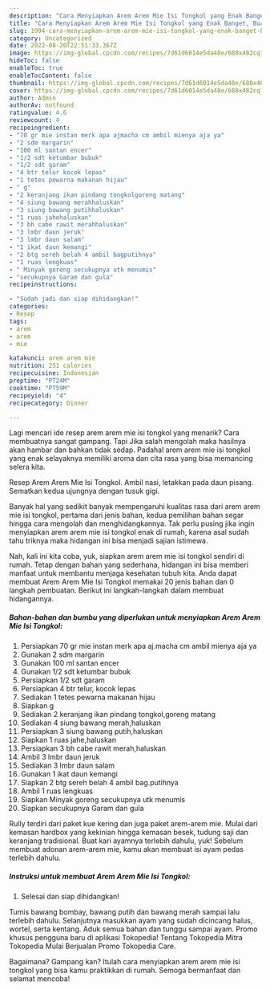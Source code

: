 ```yaml
---
description: "Cara Menyiapkan Arem Arem Mie Isi Tongkol yang Enak Banget, Buat Buka Puasa Enak Banget"
title: "Cara Menyiapkan Arem Arem Mie Isi Tongkol yang Enak Banget, Buat Buka Puasa Enak Banget"
slug: 1994-cara-menyiapkan-arem-arem-mie-isi-tongkol-yang-enak-banget-buat-buka-puasa-enak-banget
category: Uncategorized
date: 2022-08-20T22:51:33.367Z
image: https://img-global.cpcdn.com/recipes/7d61d6014e5da48e/680x482cq70/arem-arem-mie-isi-tongkol-foto-resep-utama.jpg
hideToc: false
enableToc: true
enableTocContent: false
thumbnail: https://img-global.cpcdn.com/recipes/7d61d6014e5da48e/680x482cq70/arem-arem-mie-isi-tongkol-foto-resep-utama.jpg
cover: https://img-global.cpcdn.com/recipes/7d61d6014e5da48e/680x482cq70/arem-arem-mie-isi-tongkol-foto-resep-utama.jpg
author: Admin
authorAv: notfound
ratingvalue: 4.6
reviewcount: 4
recipeingredient:
- "70 gr mie instan merk apa ajmacha cm ambil mienya aja ya"
- "2 sdm margarin"
- "100 ml santan encer"
- "1/2 sdt ketumbar bubuk"
- "1/2 sdt garam"
- "4 btr telur kocok lepas"
- "1 tetes pewarna makanan hijau"
- " g"
- "2 keranjang ikan pindang tongkolgoreng matang"
- "4 siung bawang merahhaluskan"
- "3 siung bawang putihhaluskan"
- "1 ruas jahehaluskan"
- "3 bh cabe rawit merahhaluskan"
- "3 lmbr daun jeruk"
- "3 lmbr daun salam"
- "1 ikat daun kemangi"
- "2 btg sereh belah 4 ambil bagputihnya"
- "1 ruas lengkuas"
- " Minyak goreng secukupnya utk menumis"
- "secukupnya Garam dan gula"
recipeinstructions:

- "Sudah jadi dan siap dihidangkan!"
categories:
- Resep
tags:
- arem
- arem
- mie

katakunci: arem arem mie 
nutrition: 251 calories
recipecuisine: Indonesian
preptime: "PT24M"
cooktime: "PT59M"
recipeyield: "4"
recipecategory: Dinner

---
```



Lagi mencari ide resep arem arem mie isi tongkol yang menarik? Cara membuatnya sangat gampang. Tapi Jika salah mengolah maka hasilnya akan hambar dan bahkan tidak sedap. Padahal arem arem mie isi tongkol yang enak selayaknya memiliki aroma dan cita rasa yang bisa memancing selera kita.


Resep Arem Arem Mie Isi Tongkol. Ambil nasi, letakkan pada daun pisang. Sematkan kedua ujungnya dengan tusuk gigi.

Banyak hal yang sedikit banyak mempengaruhi kualitas rasa dari arem arem mie isi tongkol, pertama dari jenis bahan, kedua pemilihan bahan segar hingga cara mengolah dan menghidangkannya. Tak perlu pusing jika ingin menyiapkan arem arem mie isi tongkol enak di rumah, karena asal sudah tahu triknya maka hidangan ini bisa menjadi sajian istimewa.


Nah, kali ini kita coba, yuk, siapkan arem arem mie isi tongkol sendiri di rumah. Tetap dengan bahan yang sederhana, hidangan ini bisa memberi manfaat untuk membantu menjaga kesehatan tubuh kita. Anda dapat membuat Arem Arem Mie Isi Tongkol memakai 20 jenis bahan dan 0 langkah pembuatan. Berikut ini langkah-langkah dalam membuat hidangannya.

<!--inarticleads1-->

##### Bahan-bahan dan bumbu yang diperlukan untuk menyiapkan Arem Arem Mie Isi Tongkol:

1. Persiapkan 70 gr mie instan merk apa aj.macha cm ambil mienya aja ya
1. Gunakan 2 sdm margarin
1. Gunakan 100 ml santan encer
1. Gunakan 1/2 sdt ketumbar bubuk
1. Persiapkan 1/2 sdt garam
1. Persiapkan 4 btr telur, kocok lepas
1. Sediakan 1 tetes pewarna makanan hijau
1. Siapkan  g
1. Sediakan 2 keranjang ikan pindang tongkol,goreng matang
1. Sediakan 4 siung bawang merah,haluskan
1. Persiapkan 3 siung bawang putih,haluskan
1. Siapkan 1 ruas jahe,haluskan
1. Persiapkan 3 bh cabe rawit merah,haluskan
1. Ambil 3 lmbr daun jeruk
1. Sediakan 3 lmbr daun salam
1. Gunakan 1 ikat daun kemangi
1. Siapkan 2 btg sereh belah 4 ambil bag.putihnya
1. Ambil 1 ruas lengkuas
1. Siapkan  Minyak goreng secukupnya utk menumis
1. Siapkan secukupnya Garam dan gula


Rully terdiri dari paket kue kering dan juga paket arem-arem mie. Mulai dari kemasan hardbox yang kekinian hingga kemasan besek, tudung saji dan keranjang tradisional. Buat kari ayamnya terlebih dahulu, yuk! Sebelum membuat adonan arem-arem mie, kamu akan membuat isi ayam pedas terlebih dahulu. 

<!--inarticleads2-->

##### Instruksi untuk membuat Arem Arem Mie Isi Tongkol:


1. Selesai dan siap dihidangkan!

Tumis bawang bombay, bawang putih dan bawang merah sampai lalu terlebih dahulu. Selanjutnya masukkan ayam yang sudah dicincang halus, wortel, serta kentang. Aduk semua bahan dan tunggu sampai ayam. Promo khusus pengguna baru di aplikasi Tokopedia! Tentang Tokopedia Mitra Tokopedia Mulai Berjualan Promo Tokopedia Care. 

Bagaimana? Gampang kan? Itulah cara menyiapkan arem arem mie isi tongkol yang bisa kamu praktikkan di rumah. Semoga bermanfaat dan selamat mencoba!

